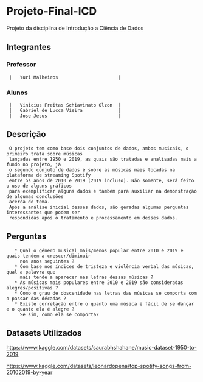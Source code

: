 # Projeto-Final-ICD
Projeto da disciplina de Introdução a Ciência de Dados
## Integrantes
### Professor
     |   Yuri Malheiros                      |
### Alunos
     |   Vinicius Freitas Schiavinato Olzon  |
     |   Gabriel de Lucca Vieira             |
     |   Jose Jesus                          |

## Descrição
     O projeto tem como base dois conjuntos de dados, ambos musicais, o primeiro trata sobre músicas
     lançadas entre 1950 e 2019, as quais são tratadas e analisadas mais a fundo no projeto, já
     o segundo conjuto de dados é sobre as músicas mais tocadas na plataforma de streaming Spotify
     entre os anos de 2010 e 2019 (2019 incluso). Não somente, será feito o uso de alguns gráficos
     para exemplificar alguns dados e também para auxiliar na demonstração de algumas conclusões
     acerca do tema.
     Após a análise inicial desses dados, são geradas algumas perguntas interessantes que podem ser
     respondidas após o tratamento e processamento em desses dados.
     
## Perguntas

       * Qual o gênero musical mais/menos popular entre 2010 e 2019 e quais tendem a crescer/diminuir
         nos anos seguintes ?
       * Com base nos índices de tristeza e violência verbal das músicas, qual a palavra que
         mais tende a aparecer nas letras dessas músicas ?
       * As músicas mais populares entre 2010 e 2019 são consideradas alegres/positivas ?
       * Como o grau de obscenidade nas letras das músicas se comporta com o passar das décadas ?
       * Existe correlação entre o quanto uma música é fácil de se dançar e o quanto ela é alegre ?
         Se sim, como ela se comporta?
       
## Datasets Utilizados
https://www.kaggle.com/datasets/saurabhshahane/music-dataset-1950-to-2019

https://www.kaggle.com/datasets/leonardopena/top-spotify-songs-from-20102019-by-year

